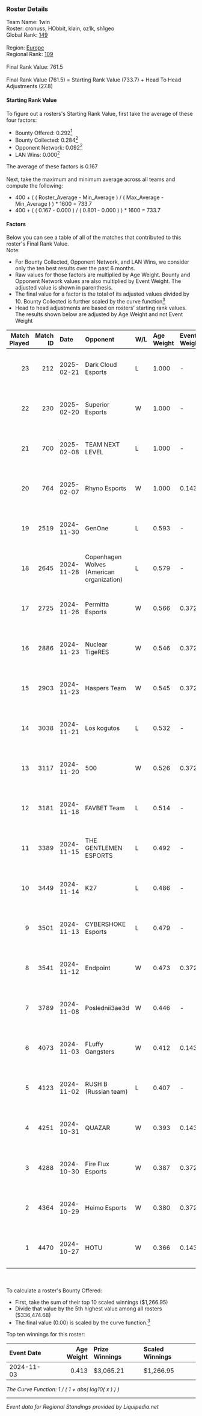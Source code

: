 ### Roster Details<br />
Team Name: 1win<br />
Roster: cronuss, HObbit, klain, oz1k, sh1geo<br />
Global Rank: [149](../standings_global.md)<br />
<br />
Region: [Europe]( ../standings_europe.md)<br />
Regional Rank: [109]( ../standings_europe.md)<br />
<br />
Final Rank Value:  761.5<br />
<br />
Final Rank Value (761.5) = Starting Rank Value (733.7) + Head To Head Adjustments (27.8)<br />

#### Starting Rank Value<br />
To figure out a rosters's Starting Rank Value, first take the average of these four factors:<br />
- Bounty Offered: 0.292[<sup>1</sup>](#table2)
- Bounty Collected: 0.284[<sup>2</sup>](#table1)
- Opponent Network: 0.092[<sup>2</sup>](#table1)
- LAN Wins: 0.000[<sup>2</sup>](#table1)

The average of these factors is 0.167<br />
<br />
Next, take the maximum and minimum average across all teams and compute the following:<br />
- 400 + ( ( Roster_Average - Min_Average ) / ( Max_Average - Min_Average ) ) * 1600 = 733.7
- 400 + ( ( 0.167 - 0.000 ) / ( 0.801 - 0.000 ) ) * 1600 = 733.7


#### Factors<br />
Below you can see a table of all of the matches that contributed to this roster's Final Rank Value.<br />
Note:<br />

- For Bounty Collected, Opponent Network, and LAN Wins, we consider only the ten best results over the past 6 months.
- Raw values for those factors are multiplied by Age Weight. Bounty and Opponent Network values are also multiplied by Event Weight. The adjusted value is shown in parenthesis.
- The final value for a factor is the total of its adjusted values divided by 10. Bounty Collected is further scaled by the curve function[<sup>3</sup>](#curveFunction)
- Head to head adjustments are based on rosters' starting rank values. The results shown below are adjusted by Age Weight and not Event Weight
<span id="table1"></span><br />


| Match Played | Match ID | Date       | Opponent                                  | W/L | Age Weight | Event Weight | Bounty Collected | Opponent Network | LAN Wins  | H2H Adj. | Roster                               |
| -: | -: | :- | :- | :- | :- | :- | :- | :- | :- | -: | :- |
|           23 |      212 | 2025-02-21 | Dark Cloud Esports                        | L   | 1.000      | -            | -                | -                | -         |   -11.60 | cronuss, HObbit, klain, oz1k, sh1geo |
|           22 |      230 | 2025-02-20 | Superior Esports                          | W   | 1.000      | -            | -                | -                | 0 (0.000) |     3.03 | cronuss, HObbit, klain, oz1k, sh1geo |
|           21 |      700 | 2025-02-08 | TEAM NEXT LEVEL                           | L   | 1.000      | -            | -                | -                | -         |   -16.98 | cronuss, HObbit, klain, oz1k, sh1geo |
|           20 |      764 | 2025-02-07 | Rhyno Esports                             | W   | 1.000      | 0.143        | 0.013 (0.002)    | 0.447 (0.064)    | 0 (0.000) |    17.61 | cronuss, HObbit, klain, oz1k, sh1geo |
|           19 |     2519 | 2024-11-30 | GenOne                                    | L   | 0.593      | -            | -                | -                | -         |    -7.74 | cronuss, HObbit, Jyo, lattykk, oz1k  |
|           18 |     2645 | 2024-11-28 | Copenhagen Wolves (American organization) | L   | 0.579      | -            | -                | -                | -         |    -7.12 | cronuss, HObbit, Jyo, lattykk, oz1k  |
|           17 |     2725 | 2024-11-26 | Permitta Esports                          | W   | 0.566      | 0.372        | 0.013 (0.003)    | 0.494 (0.104)    | 0 (0.000) |    10.26 | cronuss, HObbit, Jyo, lattykk, oz1k  |
|           16 |     2886 | 2024-11-23 | Nuclear TigeRES                           | W   | 0.546      | 0.372        | 0.004 (0.001)    | 0.586 (0.119)    | 0 (0.000) |     9.33 | cronuss, HObbit, Jyo, lattykk, oz1k  |
|           15 |     2903 | 2024-11-23 | Haspers Team                              | W   | 0.545      | 0.372        | 0.013 (0.003)    | 0.174 (0.035)    | 0 (0.000) |     7.27 | cronuss, HObbit, Jyo, lattykk, oz1k  |
|           14 |     3038 | 2024-11-21 | Los kogutos                               | L   | 0.532      | -            | -                | -                | -         |    -5.15 | cronuss, HObbit, Jyo, lattykk, oz1k  |
|           13 |     3117 | 2024-11-20 | 500                                       | W   | 0.526      | 0.372        | 0.091 (0.018)    | 1.000 (0.196)    | 0 (0.000) |    13.72 | cronuss, HObbit, Jyo, lattykk, oz1k  |
|           12 |     3181 | 2024-11-18 | FAVBET Team                               | L   | 0.514      | -            | -                | -                | -         |    -5.64 | cronuss, HObbit, Jyo, lattykk, oz1k  |
|           11 |     3389 | 2024-11-15 | THE GENTLEMEN ESPORTS                     | L   | 0.492      | -            | -                | -                | -         |    -8.87 | cronuss, HObbit, Jyo, lattykk, oz1k  |
|           10 |     3449 | 2024-11-14 | K27                                       | L   | 0.486      | -            | -                | -                | -         |    -5.19 | cronuss, HObbit, Jyo, lattykk, oz1k  |
|            9 |     3501 | 2024-11-13 | CYBERSHOKE Esports                        | L   | 0.479      | -            | -                | -                | -         |    -6.06 | cronuss, HObbit, Jyo, lattykk, oz1k  |
|            8 |     3541 | 2024-11-12 | Endpoint                                  | W   | 0.473      | 0.372        | 0.009 (0.002)    | 0.385 (0.068)    | 0 (0.000) |     7.86 | cronuss, HObbit, Jyo, lattykk, oz1k  |
|            7 |     3789 | 2024-11-08 | Poslednii3ae3d                            | W   | 0.446      | -            | -                | -                | 0 (0.000) |     4.05 | cronuss, HObbit, Jyo, lattykk, oz1k  |
|            6 |     4073 | 2024-11-03 | FLuffy Gangsters                          | W   | 0.412      | 0.143        | 0.014 (0.001)    | 0.925 (0.054)    | 0 (0.000) |     7.24 | cronuss, HObbit, Jyo, lattykk, oz1k  |
|            5 |     4123 | 2024-11-02 | RUSH B (Russian team)                     | L   | 0.407      | -            | -                | -                | -         |    -4.14 | cronuss, HObbit, Jyo, lattykk, oz1k  |
|            4 |     4251 | 2024-10-31 | QUAZAR                                    | W   | 0.393      | 0.143        | 0.005 (0.000)    | -                | 0 (0.000) |     5.66 | cronuss, HObbit, Jyo, lattykk, oz1k  |
|            3 |     4288 | 2024-10-30 | Fire Flux Esports                         | W   | 0.387      | 0.372        | 0.008 (0.001)    | 1.000 (0.144)    | -         |     8.43 | cronuss, HObbit, Jyo, lattykk, oz1k  |
|            2 |     4364 | 2024-10-29 | Heimo Esports                             | W   | 0.380      | 0.372        | 0.004 (0.001)    | 0.658 (0.093)    | -         |     6.42 | cronuss, HObbit, Jyo, lattykk, oz1k  |
|            1 |     4470 | 2024-10-27 | HOTU                                      | W   | 0.366      | 0.143        | -                | 0.777 (0.041)    | -         |     5.38 | cronuss, HObbit, Jyo, lattykk, oz1k  |

<br />
<span id="table2"></span><br />
To calculate a roster's Bounty Offered:<br />

- First, take the sum of their top 10 scaled winnings ($1,266.95)
- Divide that value by the 5th highest value among all rosters ($336,474.68)
- The final value (0.00) is scaled by the curve function.[<sup>3</sup>](#curveFunction)

Top ten winnings for this roster:<br />

| Event Date | Age Weight | Prize Winnings | Scaled Winnings |
| :- | -: | :- | :- |
| 2024-11-03 |      0.413 | $3,065.21      | $1,266.95       |


<span id="curveFunction"></span>_The Curve Function: 1 / ( 1 + abs( log10( x ) ) )_<br />

---
_Event data for Regional Standings provided by Liquipedia.net_<br />
